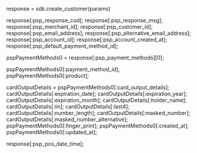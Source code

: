 response = sdk.create_customer(params)

response[:psp_response_cod];
response[:psp_response_msg];
response[:psp_merchant_id];
response[:psp_customer_id];
response[:psp_email_address];
response[:psp_alternative_email_address];
response[:psp_account_id];
response[:psp_account_created_at];
response[:psp_default_payment_method_id];

pspPaymentMethods0 = response[:psp_payment_methods][0];

pspPaymentMethods0[:payment_method_id];
pspPaymentMethods0[:product];

cardOutputDetails = pspPaymentMethods0[:card_output_details];
cardOutputDetails[:expiration_date];
cardOutputDetails[:expiration_year];
cardOutputDetails[:expiration_month];
cardOutputDetails[:holder_name];
cardOutputDetails[:iin];
cardOutputDetails[:last4];
cardOutputDetails[:number_length];
cardOutputDetails[:masked_number];
cardOutputDetails[:masked_number_alternative];
pspPaymentMethods0[:finger_print];
pspPaymentMethods0[:created_at];
pspPaymentMethods0[:updated_at];


response[:psp_pos_date_time];
